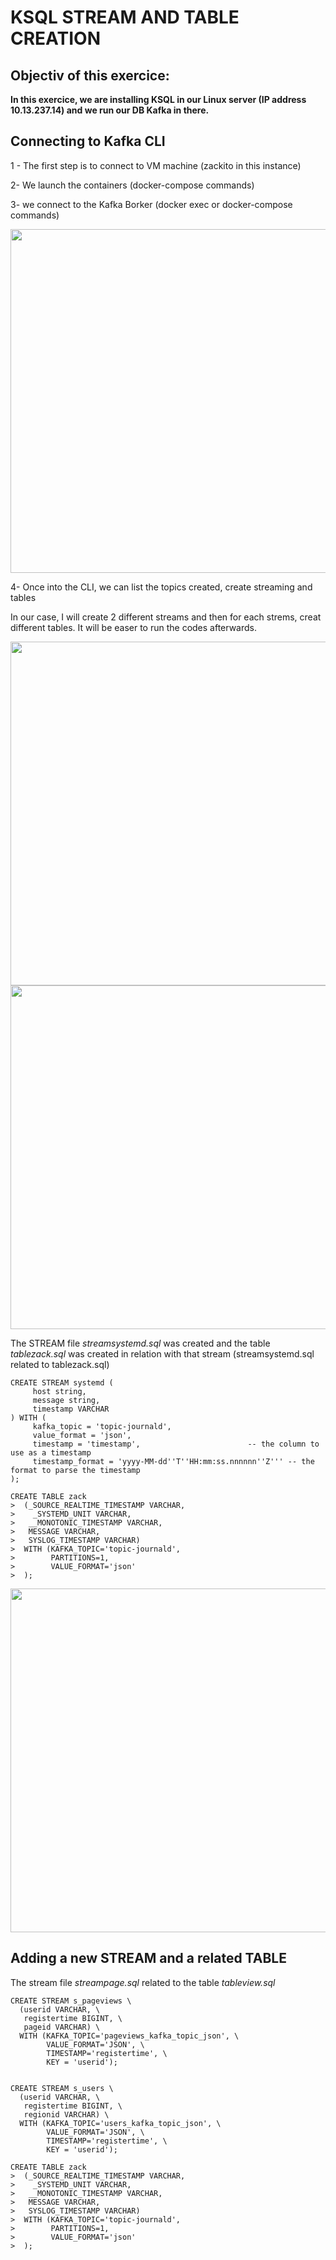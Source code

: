 # KSQL STREAM AND TABLE CREATION
## Objectiv of this exercice:


**In this exercice, we are installing KSQL in our Linux server (IP address 10.13.237.14) and we run our DB Kafka in there.**


## Connecting to Kafka CLI

1 - The first step is to connect to VM machine (zackito in this instance)

2- We launch the containers (docker-compose commands)

3- we connect to the Kafka Borker (docker exec or docker-compose commands)


<img src="https://github.com/CollegeBoreal/INF1086-201-21H-01/blob/main/2.KSQL/300115140/IMAGES/ksql1.PNG" width="550">


4- Once into the CLI, we can list the topics created, create streaming and tables

In our case, I will create 2 different streams and then for each strems, creat different tables. It will be easer to run the codes afterwards.



<img src="https://github.com/CollegeBoreal/INF1086-201-21H-01/blob/main/2.KSQL/300115140/IMAGES/ksql4.PNG" width="550">




<img src="https://github.com/CollegeBoreal/INF1086-201-21H-01/blob/main/2.KSQL/300115140/IMAGES/ksql3.PNG" width="550">


The STREAM file _streamsystemd.sql_ was created and the table _tablezack.sql_ was created in relation with that stream (streamsystemd.sql related to tablezack.sql)

```
CREATE STREAM systemd (
     host string,
     message string,
     timestamp VARCHAR
) WITH (
     kafka_topic = 'topic-journald',
     value_format = 'json',
     timestamp = 'timestamp',                        -- the column to use as a timestamp
     timestamp_format = 'yyyy-MM-dd''T''HH:mm:ss.nnnnnn''Z''' -- the format to parse the timestamp
);
```

```
CREATE TABLE zack
>  (_SOURCE_REALTIME_TIMESTAMP VARCHAR,
>    _SYSTEMD_UNIT VARCHAR,
>   __MONOTONIC_TIMESTAMP VARCHAR,
>   MESSAGE VARCHAR,
>   SYSLOG_TIMESTAMP VARCHAR)
>  WITH (KAFKA_TOPIC='topic-journald',
>        PARTITIONS=1,
>        VALUE_FORMAT='json'
>  );
```



<img src="https://github.com/CollegeBoreal/INF1086-201-21H-01/blob/main/2.KSQL/300115140/IMAGES/ksql2.PNG" width="550">


## Adding a new STREAM and a related TABLE

The stream file _streampage.sql_ related to the table _tableview.sql_

```
CREATE STREAM s_pageviews \
  (userid VARCHAR, \
   registertime BIGINT, \
   pageid VARCHAR) \
  WITH (KAFKA_TOPIC='pageviews_kafka_topic_json', \
        VALUE_FORMAT='JSON', \
        TIMESTAMP='registertime', \
        KEY = 'userid');
        
        
CREATE STREAM s_users \
  (userid VARCHAR, \
   registertime BIGINT, \
   regionid VARCHAR) \
  WITH (KAFKA_TOPIC='users_kafka_topic_json', \
        VALUE_FORMAT='JSON', \
        TIMESTAMP='registertime', \
        KEY = 'userid');  
  ```
  
  
  ```
  CREATE TABLE zack
>  (_SOURCE_REALTIME_TIMESTAMP VARCHAR,
>    _SYSTEMD_UNIT VARCHAR,
>   __MONOTONIC_TIMESTAMP VARCHAR,
>   MESSAGE VARCHAR,
>   SYSLOG_TIMESTAMP VARCHAR)
>  WITH (KAFKA_TOPIC='topic-journald',
>        PARTITIONS=1,
>        VALUE_FORMAT='json'
>  );

```

